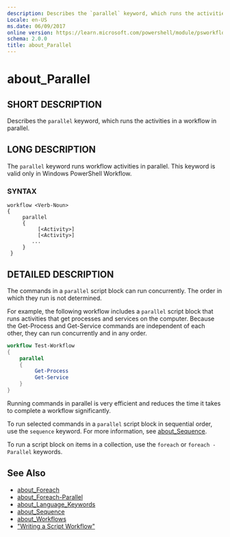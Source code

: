 ```yaml
---
description: Describes the `parallel` keyword, which runs the activities in a workflow in parallel.
Locale: en-US
ms.date: 06/09/2017
online version: https://learn.microsoft.com/powershell/module/psworkflow/about/about_parallel?view=powershell-5.1&WT.mc_id=ps-gethelp
schema: 2.0.0
title: about_Parallel
---
```

# about_Parallel

## SHORT DESCRIPTION
Describes the `parallel` keyword, which runs the activities in a workflow in parallel.

## LONG DESCRIPTION

The `parallel` keyword runs workflow activities in parallel. This keyword is valid only in  Windows PowerShell  Workflow.

### SYNTAX

```
workflow <Verb-Noun>
{
     parallel
     {
          [<Activity>]
          [<Activity>]
        ...
     }
 }
```

## DETAILED DESCRIPTION

The commands in a `parallel` script block can run concurrently. The order in which they run is not determined.

For example, the following workflow includes a `parallel` script block that runs activities that get processes and services on the computer. Because the Get-Process and Get-Service commands are independent of each other, they can run concurrently and in any order.

```powershell
workflow Test-Workflow
{
    parallel
    {
         Get-Process
         Get-Service
    }
}
```

Running commands in parallel is very efficient and reduces the time it takes to complete a workflow significantly.

To run selected commands in a `parallel` script block in sequential order, use the `sequence` keyword. For more information, see [about_Sequence](about_Sequence.md).

To run a script block on items in a collection, use the `foreach` or
`foreach -Parallel` keywords.

## See Also

- [about_Foreach](../../Microsoft.PowerShell.Core/About/about_Foreach.md)
- [about_Foreach-Parallel](about_Foreach-Parallel.md)
- [about_Language_Keywords](../../Microsoft.PowerShell.Core/About/about_Language_Keywords.md)
- [about_Sequence](about_Sequence.md)
- [about_Workflows](about_workflows.md)
- ["Writing a Script Workflow"](/previous-versions/windows/it-pro/windows-server-2012-R2-and-2012/jj574157(v=ws.11))
